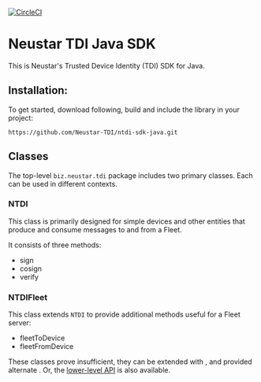 [![CircleCI](https://circleci.com/gh/Neustar-TDI/ntdi-sdk-java.svg?style=svg&circle-token=8df38531e4dfff635375fd651a9bda1a8948362c)](https://circleci.com/gh/Neustar-TDI/ntdi-sdk-java)

# Neustar TDI Java SDK

This is Neustar's Trusted Device Identity (TDI) SDK for Java.

## Installation:

To get started, download following, build and include the library in your project:

`https://github.com/Neustar-TDI/ntdi-sdk-java.git`

## Classes

The top-level `biz.neustar.tdi` package includes two primary classes. Each can be used in different contexts.

### NTDI

This class is primarily designed for simple devices and other entities that produce and consume messages to and from a Fleet.

It consists of three methods:
* sign
* cosign
* verify

### NTDIFleet

This class extends `NTDI` to provide additional methods useful for a Fleet server:

* fleetToDevice
* fleetFromDevice

These classes prove insufficient, they can be extended with [](../plugins/README.md), and provided alternate [](../platform/README.md). Or, the [lower-level API](../sdk/README.md) is also available.
